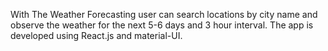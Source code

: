 With The Weather Forecasting user can search locations by city name and observe the weather for the next 5-6 days and 3 hour interval.
The app is developed using React.js and material-UI.

